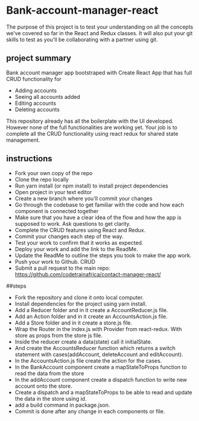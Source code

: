 # Bank-account-manager-react
The purpose of this project is to test your understanding on all the concepts we've covered so far in the React and Redux classes.
It will also put your git skills to test as you'll be collaborating with a partner using git.

## project summary
Bank account manager app bootstraped with Create React App that has full CRUD functionality for
- Adding accounts
- Seeing all accounts added
- Editing accounts
- Deleting accounts

This repository already has all the boilerplate with the UI developed. However none of the full functionalities are working yet. Your job is to complete 
all the CRUD functionality using react redux for shared state management.

## instructions
- Fork your own copy of the repo
- Clone the repo locally
- Run yarn install (or npm install) to install project dependencies
- Open project in your text editor
- Create a new branch where you'll commit your changes
- Go through the codebase to get familiar with the code and how each component is connected together
- Make sure that you have a clear idea of the flow and how the app is supposed to work. Ask questions to get clarity.
- Complete the CRUD features using React and Redux.
- Commit your changes each step of the way.
- Test your work to confirm that it works as expected.
- Deploy your work and add the link to the ReadMe.
- Update the ReadMe to outline the steps you took to make the app work.
- Push your work to Github.
 CRUD
- Submit a pull request to the main repo: https://github.com/codetrainafrica/contact-manager-react/

##steps
- Fork the repository and clone it onto local computer.
- Install dependencies for the project using yarn install.
- Add a Reducer folder and in it create a AccountReducer.js file.
- Add an Action folder and in it create an AccountsAction.js file.
- Add a Store folder and in it create a store.js file.
- Wrap the Router in the index.js with Provider from react-redux. With store as props from the store js file.
- Inside the reducer create a data(state) call it initialState. 
- And create the AccountsReducer function which returns a switch statement with cases(addAccount, deleteAccount and editAccount).
- In the AccountsAction.js file create the action for the cases.
- In the BankAccount component create a mapStateToProps function to read the data from the store
- In the addAccount component create a dispatch function to write new account onto the store.
- Create a dispatch and a mapStateToProps to be able to read and update the data in the store using id.
- add a build command in package.json.
- Commit is done after any change in each components or file.

